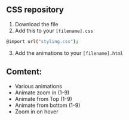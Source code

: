 ## CSS repository
1. Download the file
2. Add this to your `[filename].css`
```bash
@import url("styling.css");
```
3. Add the animations to your `[filename].html`

## Comtent:
- Various animations
- Animate zoom in (1-9)
- Animate from Top (1-9)
- Animate from bottom (1-9)
- Zoom in on hover
